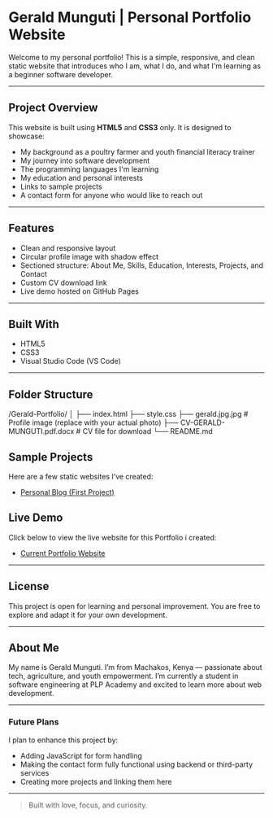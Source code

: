 # Gerald Munguti | Personal Portfolio Website

Welcome to my personal portfolio! This is a simple, responsive, and clean static website that introduces who I am, what I do, and what I'm learning as a beginner software developer.

---

##  Project Overview

This website is built using **HTML5** and **CSS3** only. It is designed to showcase:

- My background as a poultry farmer and youth financial literacy trainer  
- My journey into software development  
- The programming languages I'm learning  
- My education and personal interests  
- Links to sample projects  
- A contact form for anyone who would like to reach out  

---

##  Features

- Clean and responsive layout  
- Circular profile image with shadow effect  
- Sectioned structure: About Me, Skills, Education, Interests, Projects, and Contact  
- Custom CV download link  
- Live demo hosted on GitHub Pages  

---

##  Built With

- HTML5  
- CSS3  
- Visual Studio Code (VS Code)  

---

##  Folder Structure

/Gerald-Portfolio/
│
├── index.html
├── style.css
├── gerald.jpg.jpg # Profile image (replace with your actual photo)
├── CV-GERALD-MUNGUTI.pdf.docx # CV file for download
└── README.md



##  Sample Projects

Here are a few static websites I’ve created:

- [Personal Blog (First Project)](https://geraldm-max.github.io/Personal-blog/)

##  Live Demo

Click below to view the live website for this Portfolio i created:
- [Current Portfolio Website](https://geraldm-max.github.io/Gerald-portfolio/)
---

##  License

This project is open for learning and personal improvement. You are free to explore and adapt it for your own development.

---

##  About Me

My name is Gerald Munguti. I’m from Machakos, Kenya — passionate about tech, agriculture, and youth empowerment. I’m currently a student in software engineering at PLP Academy and excited to learn more about web development.

---

###  Future Plans

I plan to enhance this project by:
- Adding JavaScript for form handling  
- Making the contact form fully functional using backend or third-party services  
- Creating more projects and linking them here  

---

> Built with love, focus, and curiosity.

